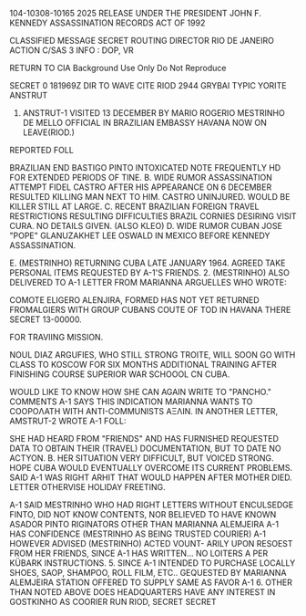 104-10308-10165
2025 RELEASE UNDER THE PRESIDENT JOHN F. KENNEDY ASSASSINATION RECORDS ACT OF 1992

CLASSIFIED MESSAGE
SECRET
ROUTING
DIRECTOR
RIO DE JANEIRO
ACTION C/SAS 3
INFO : DOP, VR

RETURN TO CIA
Background Use Only
Do Not Reproduce

SECRET 0 181969Z
DIR TO WAVE CITE RIOD 2944
GRYBAI TYPIC YORITE ANSTRUT
1. ANSTRUT-1 VISITED 13 DECEMBER BY MARIO ROGERIO MESTRINHO DE
MELLO OFFICIAL IN BRAZILIAN EMBASSY HAVANA NOW ON LEAVE(RIOD.)

REPORTED FOLL

BRAZILIAN END BASTIGO PINTO INTOXICATED NOTE FREQUENTLY
HD FOR EXTENDED PERIODS OF TINE.
B. WIDE RUMOR ASSASSINATION ATTEMPT FIDEL CASTRO AFTER HIS
APPEARANCE ON 6 DECEMBER RESULTED KILLING MAN NEXT TO HIM.
CASTRO UNINJURED. WOULD BE KILLER STILL AT LARGE.
C. RECENT BRAZILIAN FOREIGN TRAVEL RESTRICTIONS RESULTING
DIFFICULTIES BRAZIL CORNIES DESIRING VISIT CURA. NO DETAILS GIVEN.
(ALSO KLEO)
D. WIDE RUMOR CUBAN JOSE "POPE" GLANUZAKHET LEE OSWALD IN
MEXICO BEFORE KENNEDY ASSASSINATION.

E. (MESTRINHO) RETURNING CUBA LATE JANUARY 1964. AGREED TAKE
PERSONAL ITEMS REQUESTED BY A-1'S FRIENDS.
2. (MESTRINHO) ALSO DELIVERED TO A-1 LETTER FROM MARIANNA ARGUELLES
WHO WROTE:

COMOTE ELIGERO ALENJIRA, FORMED
HAS NOT YET RETURNED FROMALGIERS WITH GROUP CUBANS
COUTE OF
TOD IN HAVANA
THERE
SECRET
13-00000.

FOR TRAVIING MISSION.

NOUL DIAZ ARGUFIES, WHO STILL STRONG TROITE,
WILL SOON GO WITH CLASS TO KOSCOW FOR SIX MONTHS ADDITIONAL TRAINING
AFTER FINISHING COURSE SUPERIOR WAR SCHOOOL CN CUBA.

WOULD LIKE TO KNOW HOW SHE CAN AGAIN WRITE TO
"PANCHO." COMMENTS A-1 SAYS THIS INDICATION MARIANNA WANTS TO
COOPOΛΑΤΗ WITH ANTI-COMMUNISTS ΑΞΛΙΝ.
IN ANOTHER LETTER, AMSTRUT-2 WROTE A-1 FOLL:

SHE HAD HEARD FROM "FRIENDS" AND HAS FURNISHED REQUESTED
DATA TO OBTAIN THEIR (TRAVEL) DOCUMENTATION, BUT TO DATE NO ACTYON.
B. HER SITUATION VERY DIFFICULT, BUT VOICED STRONG. HOPE
CUBA WOULD EVENTUALLY OVERCOME ITS CURRENT PROBLEMS. SAID A-1
WAS RIGHT ARHIT THAT WOULD HAPPEN AFTER MOTHER DIED. LETTER
OTHERVISE HOLIDAY FREETING.

A-1 SAID MESTRINHO WHO HAD RIGHT LETTERS WITHOUT ENCULSEDGE
FINTO, DID NOT KNOW CONTENTS, NOR BELIEVED TO HAVE KNOWN
ASADOR PINTO
RIGINATORS OTHER THAN MARIANNA ALEMJEIRA A-1 HAS CONFIDENCE (MESTRINHO
AS BEING TRUSTED COURIER) A-1 HOWEVER ADVISED (MESTRINHO) ACTED VOUNT-
ARILY UPON RESOEST FROM HER FRIENDS, SINCE A-1 HAS WRITTEN... NO LOITERS A
PER KÜBARK INSTRUCTIONS.
5. SINCE A-1 INTENDED TO PURCHASE LOCALLY SHOES, SAOP, SHAMPOO,
ROLL FILM, ETC.. GEQUESTED BY MARIANNA ALEMJEIRA STATION OFFERED TO
SUPPLY SAME AS FAVOR A-1
6. OTHER THAN NOTED ABOVE DOES HEADQUARTERS HAVE ANY INTEREST
IN GOSTKINHO AS COORIER RUN RIOD,
SECRET
SECRET
